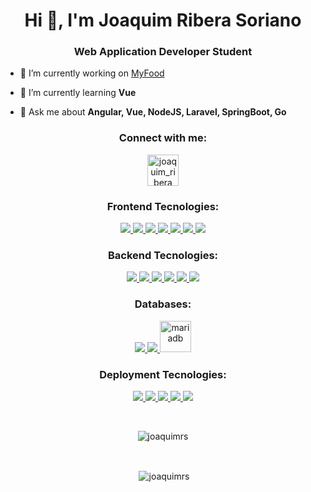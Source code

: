 <h1 align="center">Hi 👋, I'm Joaquim Ribera Soriano</h1>
<h3 align="center">Web Application Developer Student</h3>



- 🔭 I’m currently working on [MyFood](https://github.com/gfmois/Vue_Laravel_Go_Spring_MyFood)

- 🌱 I’m currently learning **Vue**

- 💬 Ask me about **Angular, Vue, NodeJS, Laravel, SpringBoot, Go**

<h3 align="center">Connect with me:</h3>
<p align="center">
<a href="https://twitter.com/joaquim_ribera" target="blank"><img align="center" src="https://raw.githubusercontent.com/rahuldkjain/github-profile-readme-generator/master/src/images/icons/Social/twitter.svg" alt="joaquim_ribera" height="50" width="50" /></a>
</p>

<h3 align="center">Frontend Tecnologies:</h3>
<p align="center"> 
<a href="https://www.w3schools.com/html/">
    <img src="https://skillicons.dev/icons?i=html" />
</a>
<a href="https://www.w3schools.com/css/default.asp">
    <img src="https://skillicons.dev/icons?i=css" />
</a>
<a href="https://www.javascript.com/">
    <img src="https://skillicons.dev/icons?i=js" />
</a>
<a href="https://jquery.com/">
    <img src="https://skillicons.dev/icons?i=jquery" />
</a>
<a href="https://www.typescriptlang.org/">
    <img src="https://skillicons.dev/icons?i=ts" />
</a>
<a href="https://angular.io/">
    <img src="https://skillicons.dev/icons?i=angular" />
</a>
<a href="https://vuejs.org/">
    <img src="https://skillicons.dev/icons?i=vue" />
</a>
</p>
<h3 align="center">Backend Tecnologies:</h3>
<p align="center"> 
<a href="https://www.php.net/">
  <img src="https://skillicons.dev/icons?i=php" />
</a>
<a href="https://www.java.com/es/">
  <img src="https://skillicons.dev/icons?i=java" />
</a>
<a href="https://nodejs.org/en/">
    <img src="https://skillicons.dev/icons?i=nodejs" />
</a>
<a href="https://laravel.com/">
    <img src="https://skillicons.dev/icons?i=laravel" />
</a>
<a href="https://spring.io/projects/spring-boot">
    <img src="https://skillicons.dev/icons?i=spring" />
</a>
<a href="https://go.dev/">
    <img src="https://skillicons.dev/icons?i=go" />
</a>
</p>
<h3 align="center">Databases:</h3>
<p align="center"> 
<a href="https://www.mysql.com/">
    <img src="https://skillicons.dev/icons?i=mysql" />
</a>
<a href="https://www.mongodb.com/home">
    <img src="https://skillicons.dev/icons?i=mongodb" />
</a>
<a href="https://mariadb.org/" target="_blank" rel="noreferrer"> 
  <img src="https://www.vectorlogo.zone/logos/mariadb/mariadb-icon.svg" alt="mariadb" width="50" height="50"/> 
</a> 
</p>

<h3 align="center">Deployment Tecnologies:</h3>
<p align="center"> 
<a href="https://git-scm.com/">
    <img src="https://skillicons.dev/icons?i=git" />
</a>
<a href="https://github.com/features/actions">
    <img src="https://skillicons.dev/icons?i=githubactions" />
</a>
<a href="https://www.docker.com/">
    <img src="https://skillicons.dev/icons?i=docker" />
</a>
<a href="https://www.gnu.org/software/bash/">
    <img src="https://skillicons.dev/icons?i=bash" />
</a>
<a href="https://learn.microsoft.com/es-es/powershell/scripting/overview?view=powershell-7.3">
    <img src="https://skillicons.dev/icons?i=powershell" />
</a>
</p>
<br>
<p align="center"><img align="center" src="https://github-readme-stats.vercel.app/api/top-langs?username=joaquimrs&show_icons=true&locale=en&layout=compact" alt="joaquimrs" /></p>
<br>
<p align="center">&nbsp;<img align="center" src="https://github-readme-stats.vercel.app/api?username=joaquimrs&show_icons=true&locale=en" alt="joaquimrs" /></p>

